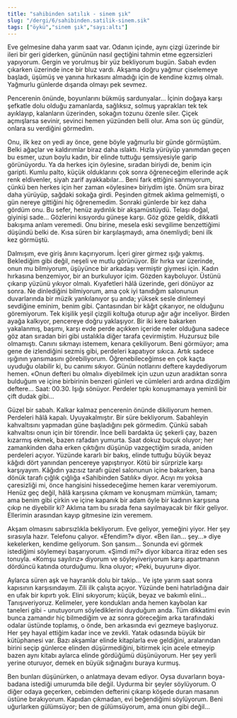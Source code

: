 ```yaml
---
title: "sahibinden satılık - sinem şık"
slug: "/dergi/6/sahibinden.satilik-sinem.sik"
tags: ["öykü","sinem şık","sayı:altı"]
---
```


Eve gelmesine daha yarım saat var. Odanın içinde, aynı çizgi üzerinde
bir ileri bir geri giderken, gününün nasıl geçtiğini tahmin etme
egzersizleri yapıyorum. Gergin ve yorulmuş bir yüz bekliyorum bugün.
Sabah evden çıkarken üzerinde ince bir bluz vardı. Akşama doğru yağmur
çiselemeye başladı, üşümüş ve yanına hırkasını almadığı için de kendine
kızmış olmalı. Yağmurlu günlerde dışarıda olmayı pek sevmez.

Pencerenin önünde, boyunlarını bükmüş sardunyalar... İçinin doğaya karşı
şefkatle dolu olduğu zamanlarda, sağlıksız, solmuş yaprakları tek tek
ayıklayıp, kalanların üzerinden, sokağın tozunu özenle siler. Çiçek
açmışlarsa sevinir, sevinci hemen yüzünden belli olur. Ama son üç
gündür, onlara su verdiğini görmedim.

Onu, ilk kez on yedi ay önce, gene böyle yağmurlu bir günde görmüştüm.
Belki ağaçlar ve kaldırımlar biraz daha ıslaktı. Hızla yürüyüp yanımdan
geçen bu esmer, uzun boylu kadın, bir elinde tuttuğu şemsiyesiyle garip
görünüyordu. Ya da herkes için öylesine, sıradan biriydi de, benim için
garipti. Kumlu palto, küçük olduklarını çok sonra öğreneceğim ellerinde
açık renk eldivenler, siyah zarif ayakkabılar... Beni fark ettiğini
sanmıyorum, çünkü ben herkes için her zaman «öylesine» biriydim işte.
Önüm sıra biraz daha yürüyüp, sağdaki sokağa girdi. Peşinden gitmek
aklıma gelmemişti, o gün nereye gittiğini hiç öğrenemedim. Sonraki
günlerde bir kez daha gördüm onu. Bu sefer, henüz aydınlık bir
akşamüstüydü. Telaşı doğal, giyinişi sade... Gözlerini kısıyordu güneşe
karşı. Göz göze geldik, dikkatli bakışıma anlam veremedi. Onu birine,
mesela eski sevgilime benzettiğimi düşündü belki de. Kısa süren bir
karşılaşmaydı, ama önemliydi; beni ilk kez görmüştü.

Dalmışım, eve giriş ânını kaçırıyorum. İçeri girer girmez ışığı yakmış.
Beklediğim gibi değil, neşeli ve mutlu görünüyor. Bir hırka var
üzerinde, onun mu bilmiyorum, üşüyünce bir arkadaşı vermiştir giymesi
için. Kadın hırkasına benzemiyor, bir an burkuluyor içim. Gözden
kayboluyor. Üstünü çıkarıp yüzünü yıkıyor olmalı. Kıyafetleri hâlâ
üzerinde, geri dönüyor az sonra. Ne dinlediğini bilmiyorum, ama çok iyi
tanıdığım salonunun duvarlarında bir müzik yankılanıyor şu anda; yüksek
sesle dinlemeyi sevdiğine eminim, benim gibi. Çantasından bir kâğıt
çıkarıyor, ne olduğunu göremiyorum. Tek kişilik yeşil çizgili koltuğa
oturup ağır ağır inceliyor. Birden ayağa kalkıyor, pencereye doğru
yaklaşıyor. Bir iki kere bakarken yakalanmış, başımı, karşı evde perde
açıkken içeride neler olduğuna sadece göz atan sıradan biri gibi
ustalıkla diğer tarafa çevirmiştim. Huzursuz bile olmamıştı. Canını
sıkmayı istemem, kenara çekiliyorum. Beni görmüyor; ama gene de
izlendiğini sezmiş gibi, perdeleri kapatıyor sıkıca. Artık sadece
ışığının yansımasını görebiliyorum. Öğrenebileceğimse en çok kaçta
uyuduğu olabilir ki, bu canımı sıkıyor. Günün notlarını deftere
kaydediyorum hemen. «Onun defteri bu olmalı» diyebilmek için uzun uzun
aradıktan sonra bulduğum ve içine birbirinin benzeri günleri ve
cümleleri ardı ardına dizdiğim deftere... Saat: 00.30. Işığı sönüyor.
Perdeler tıpkı konuşmamaya yeminli bir çift dudak gibi...

Güzel bir sabah. Kalkar kalmaz pencerenin önünde dikiliyorum hemen.
Perdeleri hâlâ kapalı. Uyuyakalmıştır. Bir süre bekliyorum. Sabahleyin
kahvaltısını yapmadan güne başladığını pek görmedim. Çünkü sabah
kahvaltısı onun için bir törendir. İnce belli bardakta üç şekerli çay,
bazen kızarmış ekmek, bazen rafadan yumurta. Saat dokuz buçuk oluyor;
her zamankinden daha erken çıktığını düşünüp vazgeçtiğim sırada, aniden
perdeleri açıyor. Yüzünde kararlı bir bakış, elinde tuttuğu büyük beyaz
kâğıdı dört yanından pencereye yapıştırıyor. Kötü bir sürprizle karşı
karşıyayım. Kâğıdın yazısız tarafı güzel salonunun içine bakarken, bana
dönük tarafı çığlık çığlığa «Sahibinden Satılık» diyor. Acıyı mı yoksa
çaresizliği mi, önce hangisini hissedeceğime hemen karar veremiyorum.
Henüz geç değil, hâlâ karşısına çıkmam ve konuşmam mümkün, tamam; ama
benim gibi çirkin ve içine kapanık bir adam öyle bir kadının karşısına
çıkıp ne diyebilir ki? Aklıma tam bu sırada fena sayılmayacak bir fikir
geliyor. Ellerimin arasından kayıp gitmesine izin veremem.

Akşam olmasını sabırsızlıkla bekliyorum. Eve geliyor, yemeğini yiyor.
Her şey sırasıyla hazır. Telefonu çalıyor. «Efendim?» diyor. «Ben
ilan... şey...» diye kekelerken, kendime geliyorum. Son şansım...
Sonunda evi görmek istediğimi söylemeyi başarıyorum. «Şimdi mi?» diyor
kibarca itiraz eden ses tonuyla. «Komşu sayılırız» diyorum ve
söyleyiveriyorum karşı apartmanın dördüncü katında oturduğumu. İkna
oluyor; «Peki, buyurun» diyor.

Aylarca süren aşk ve hayranlık dolu bir takip... Ve işte yarım saat
sonra kapısının karşısındayım. Zili ilk çalışta açıyor. Yüzünde beni
hatırladığına dair en ufak bir kıpırtı yok. Elini sıkıyorum; küçük,
beyaz ve bakımlı elini... Tanışıveriyoruz. Kelimeler, yere kondukları
anda hemen kaybolan kar taneleri gibi - unutuyorum söylediklerini
duyduğum anda. Tüm dikkatimi evin bunca zamandır hiç bilmediğim ve az
sonra göreceğim arka tarafındaki odalar üstünde toplamış, o önde, ben
arkasında evi gezmeye başlıyoruz. Her şey hayal ettiğim kadar ince ve
zevkli. Yatak odasında büyük bir kütüphanesi var. Bazı akşamlar elinde
kitaplarla eve geldiğini, aralarından birini seçip günlerce elinden
düşürmediğini, bitirmek için acele etmeyip bazen aynı kitabı aylarca
elinde gördüğümü düşünüyorum. Her şey yerli yerine oturuyor, demek en
büyük sığınağını buraya kurmuş.

Ben bunları düşünürken, o anlatmaya devam ediyor. Oysa duvarların
boya-badana istediği umurumda bile değil. Uydurma bir şeyler söylüyorum.
O diğer odaya geçerken, cebimden defterini çıkarıp köşede duran masanın
üstüne bırakıyorum. Kapıdan çıkmadan, evi beğendiğimi söylüyorum. Beni
uğurlarken gülümsüyor; ben de gülümsüyorum, ama onun gibi değil...

